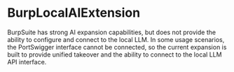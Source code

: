 # BurpLocalAIExtension

BurpSuite has strong AI expansion capabilities, but does not provide the ability to configure and connect to the local LLM. 
In some usage scenarios, the PortSwigger interface cannot be connected, 
so the current expansion is built to provide unified takeover and the ability to connect to the local LLM API interface.
